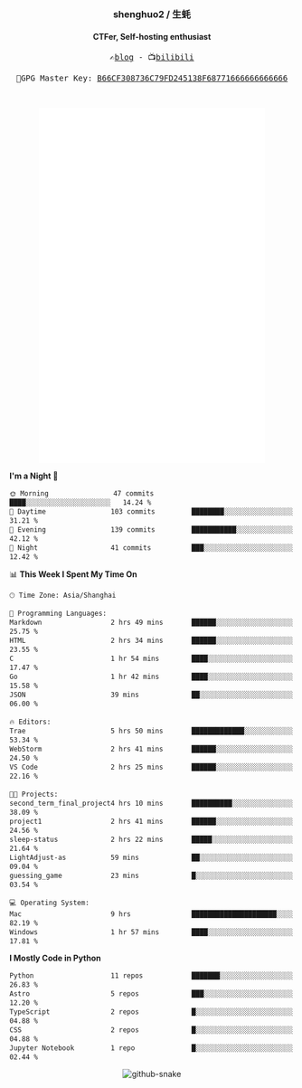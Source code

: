 <h3 align="center"> shenghuo2 / 生蚝 </h3>
<h4 align="center" >CTFer, Self-hosting enthusiast</h3>


<p align="center">
  <samp>
    ✍️<a href="https://blog.shenghuo2.top/">blog</a> -
    📺<a href="https://space.bilibili.com/85894935">bilibili</a>
  </samp>
</p>
<p align="center">
  <samp>
     🔐GPG Master Key: <a align="center" href="https://github.com/shenghuo2.gpg">B66CF308736C79FD245138F68771666666666666</a>
  </samp>
</p>
<br>
<p align="center">
  <a href="https://github.com/shenghuo2">
    <img width="400" align="top" src="https://github.com/shenghuo2/shenghuo2/blob/main/metrics.left.svg" />
  </a>
  <a href="https://github.com/shenghuo2">
    <img width="400" align="top" src="https://github.com/shenghuo2/shenghuo2/blob/main/metrics.right.svg" />
  </a>
</p>


<!--START_SECTION:waka-->
**I'm a Night 🦉** 

```text
🌞 Morning                47 commits          ████░░░░░░░░░░░░░░░░░░░░░   14.24 % 
🌆 Daytime                103 commits         ████████░░░░░░░░░░░░░░░░░   31.21 % 
🌃 Evening                139 commits         ███████████░░░░░░░░░░░░░░   42.12 % 
🌙 Night                  41 commits          ███░░░░░░░░░░░░░░░░░░░░░░   12.42 % 
```


📊 **This Week I Spent My Time On** 

```text
🕑︎ Time Zone: Asia/Shanghai

💬 Programming Languages: 
Markdown                 2 hrs 49 mins       ██████░░░░░░░░░░░░░░░░░░░   25.75 % 
HTML                     2 hrs 34 mins       ██████░░░░░░░░░░░░░░░░░░░   23.55 % 
C                        1 hr 54 mins        ████░░░░░░░░░░░░░░░░░░░░░   17.47 % 
Go                       1 hr 42 mins        ████░░░░░░░░░░░░░░░░░░░░░   15.58 % 
JSON                     39 mins             ██░░░░░░░░░░░░░░░░░░░░░░░   06.00 % 

🔥 Editors: 
Trae                     5 hrs 50 mins       █████████████░░░░░░░░░░░░   53.34 % 
WebStorm                 2 hrs 41 mins       ██████░░░░░░░░░░░░░░░░░░░   24.50 % 
VS Code                  2 hrs 25 mins       ██████░░░░░░░░░░░░░░░░░░░   22.16 % 

🐱‍💻 Projects: 
second_term_final_project4 hrs 10 mins       ██████████░░░░░░░░░░░░░░░   38.09 % 
project1                 2 hrs 41 mins       ██████░░░░░░░░░░░░░░░░░░░   24.56 % 
sleep-status             2 hrs 22 mins       █████░░░░░░░░░░░░░░░░░░░░   21.64 % 
LightAdjust-as           59 mins             ██░░░░░░░░░░░░░░░░░░░░░░░   09.04 % 
guessing_game            23 mins             █░░░░░░░░░░░░░░░░░░░░░░░░   03.54 % 

💻 Operating System: 
Mac                      9 hrs               █████████████████████░░░░   82.19 % 
Windows                  1 hr 57 mins        ████░░░░░░░░░░░░░░░░░░░░░   17.81 % 
```

**I Mostly Code in Python** 

```text
Python                   11 repos            ███████░░░░░░░░░░░░░░░░░░   26.83 % 
Astro                    5 repos             ███░░░░░░░░░░░░░░░░░░░░░░   12.20 % 
TypeScript               2 repos             █░░░░░░░░░░░░░░░░░░░░░░░░   04.88 % 
CSS                      2 repos             █░░░░░░░░░░░░░░░░░░░░░░░░   04.88 % 
Jupyter Notebook         1 repo              █░░░░░░░░░░░░░░░░░░░░░░░░   02.44 % 
```




<!--END_SECTION:waka-->


<div align="center">
  <picture>
    <source media="(prefers-color-scheme: dark)" srcset="https://gist.githubusercontent.com/shenghuo2/bfce20b14ab0484cef03bae6e60e0b3a/raw/github-snake-dark.svg" />
    <source media="(prefers-color-scheme: light)" srcset="https://gist.githubusercontent.com/shenghuo2/bfce20b14ab0484cef03bae6e60e0b3a/raw/github-snake.svg" />
    <img alt="github-snake" src="https://gist.githubusercontent.com/shenghuo2/bfce20b14ab0484cef03bae6e60e0b3a/raw/github-snake.svg" />
  </picture>
</div>

<!--
**shenghuo2/shenghuo2** is a ✨ _special_ ✨ repository because its `README.md` (this file) appears on your GitHub profile.

Here are some ideas to get you started:

- 🔭 I’m currently working on ...
- 🌱 I’m currently learning ...
- 👯 I’m looking to collaborate on ...
- 🤔 I’m looking for help with ...
- 💬 Ask me about ...
- 📫 How to reach me: ...
- 😄 Pronouns: ...
- ⚡ Fun fact: ...
-->
